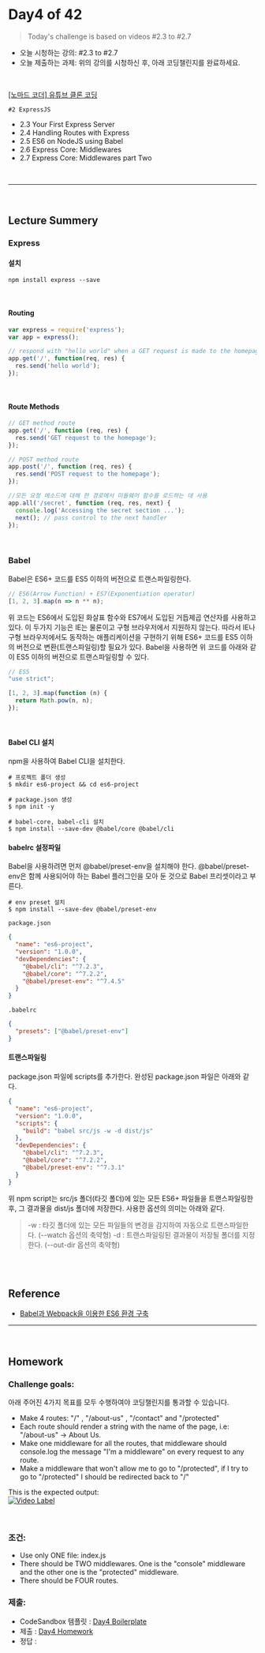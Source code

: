 
# Day4 of 42

> Today's challenge is based on videos #2.3 to #2.7

- 오늘 시청하는 강의: #2.3 to #2.7
- 오늘 제출하는 과제: 위의 강의를 시청하신 후, 아래 코딩챌린지를 완료하세요.

<br/>

[[노마드 코더] 유튜브 클론 코딩](https://academy.nomadcoders.co/courses/enrolled/435438)

`#2 ExpressJS`
- 2.3 Your First Express Server 
- 2.4 Handling Routes with Express 
- 2.5 ES6 on NodeJS using Babel 
- 2.6 Express Core: Middlewares 
- 2.7 Express Core: Middlewares part Two 

<br/>

---

<br/>

## Lecture Summery

### Express

#### 설치
```
npm install express --save
```

<br/>

#### Routing
```js
var express = require('express');
var app = express();

// respond with "hello world" when a GET request is made to the homepage
app.get('/', function(req, res) {
  res.send('hello world');
});
```

<br/>

#### Route Methods
```js
// GET method route
app.get('/', function (req, res) {
  res.send('GET request to the homepage');
});

// POST method route
app.post('/', function (req, res) {
  res.send('POST request to the homepage');
});

//모든 요청 메소드에 대해 한 경로에서 미들웨어 함수를 로드하는 데 사용
app.all('/secret', function (req, res, next) {
  console.log('Accessing the secret section ...');
  next(); // pass control to the next handler
});
```

<br/>

### Babel
Babel은 ES6+ 코드를 ES5 이하의 버전으로 트랜스파일링한다.

```js
// ES6(Arrow Function) + ES7(Exponentiation operator)
[1, 2, 3].map(n => n ** n);
```
위 코드는 ES6에서 도입된 화살표 함수와 ES7에서 도입된 거듭제곱 연산자를 사용하고 있다. 이 두가지 기능은 IE는 물론이고 구형 브라우저에서 지원하지 않는다. 따라서 IE나 구형 브라우저에서도 동작하는 애플리케이션을 구현하기 위해 ES6+ 코드를 ES5 이하의 버전으로 변환(트랜스파일링)할 필요가 있다. Babel을 사용하면 위 코드를 아래와 같이 ES5 이하의 버전으로 트랜스파일링할 수 있다.

```js
// ES5
"use strict";

[1, 2, 3].map(function (n) {
  return Math.pow(n, n);
});
```

<br/>

#### Babel CLI 설치
npm을 사용하여 Babel CLI을 설치한다.
```
# 프로젝트 폴더 생성
$ mkdir es6-project && cd es6-project

# package.json 생성
$ npm init -y

# babel-core, babel-cli 설치
$ npm install --save-dev @babel/core @babel/cli
```

#### babelrc 설정파일
Babel을 사용하려면 먼저 @babel/preset-env을 설치해야 한다. @babel/preset-env은 함께 사용되어야 하는 Babel 플러그인을 모아 둔 것으로 Babel 프리셋이라고 부른다.
```
# env preset 설치
$ npm install --save-dev @babel/preset-env
```

`package.json`
```json
{
  "name": "es6-project",
  "version": "1.0.0",
  "devDependencies": {
    "@babel/cli": "^7.2.3",
    "@babel/core": "^7.2.2",
    "@babel/preset-env": "^7.4.5"
  }
}
```

`.babelrc`
```json
{
  "presets": ["@babel/preset-env"]
}
```

#### 트랜스파일링
package.json 파일에 scripts를 추가한다. 완성된 package.json 파일은 아래와 같다.
```json
{
  "name": "es6-project",
  "version": "1.0.0",
  "scripts": {
    "build": "babel src/js -w -d dist/js"
  },
  "devDependencies": {
    "@babel/cli": "^7.2.3",
    "@babel/core": "^7.2.2",
    "@babel/preset-env": "^7.3.1"
  }
}
```
위 npm script는 src/js 폴더(타깃 폴더)에 있는 모든 ES6+ 파일들을 트랜스파일링한 후, 그 결과물을 dist/js 폴더에 저장한다. 사용한 옵션의 의미는 아래와 같다.
> -w : 타깃 폴더에 있는 모든 파일들의 변경을 감지하여 자동으로 트랜스파일한다. (--watch 옵션의 축약형)
> -d : 트랜스파일링된 결과물이 저장될 폴더를 지정한다. (--out-dir 옵션의 축약형)


<br/>

<br/>

## Reference
- [Babel과 Webpack을 이용한 ES6 환경 구축](https://poiemaweb.com/es6-babel-webpack-1)

---

<br/>

## Homework 

### Challenge goals:

아래 주어진 4가지 목표를 모두 수행하여야 코딩챌린지를 통과할 수 있습니다.

- Make 4 routes: "/" , "/about-us" , "/contact" and "/protected"
- Each route should render a string with the name of the page, i.e: "/about-us" -> About Us.
- Make one middleware for all the routes, that middleware should console.log the message "I'm a middleware" on every request to any route.
- Make a middleware that won't allow me to go to "/protected", if I try to go to "/protected" I should be redirected back to "/"

This is the expected output:   
[![Video Label](http://img.youtube.com/vi/z-keQSxut7g/0.jpg)](https://youtu.be/z-keQSxut7g)

<br/>

### 조건:

- Use only ONE file: index.js
- There should be TWO middlewares. One is the "console" middleware and the other one is the "protected" middleware.
- There should be FOUR routes.

### 제출:
- CodeSandbox 템플릿 : [Day4 Boilerplate](https://codesandbox.io/s/express-blueprint-cedwx)
- 제출 : [Day4 Homework](https://codesandbox.io/s/express-blueprint-yh60q)
- 정답 : 
